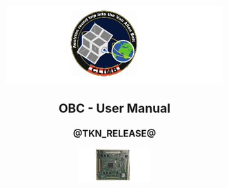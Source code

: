 <p align="center">
    <img  src="pic/climb.jpg"> 
</p>


# <p align="center">OBC - User Manual</p>
## <p align="center">@TKN_RELEASE@</p>



<p align="center" width="100%">
    <img  width="33%" src="pic/obc.jpg"> 
</p>

 
